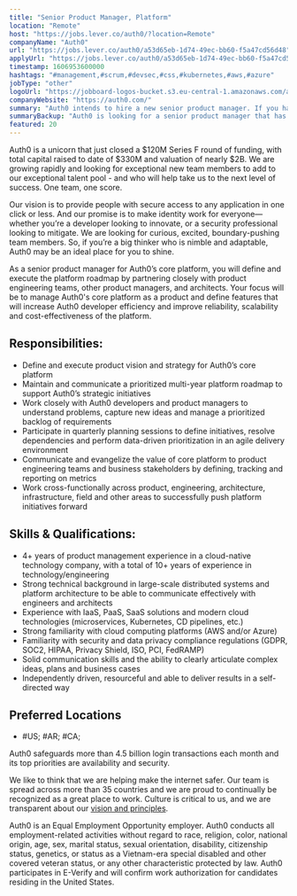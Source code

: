 ```yaml
---
title: "Senior Product Manager, Platform"
location: "Remote"
host: "https://jobs.lever.co/auth0/?location=Remote"
companyName: "Auth0"
url: "https://jobs.lever.co/auth0/a53d65eb-1d74-49ec-bb60-f5a47cd56d48"
applyUrl: "https://jobs.lever.co/auth0/a53d65eb-1d74-49ec-bb60-f5a47cd56d48/apply"
timestamp: 1606953600000
hashtags: "#management,#scrum,#devsec,#css,#kubernetes,#aws,#azure"
jobType: "other"
logoUrl: "https://jobboard-logos-bucket.s3.eu-central-1.amazonaws.com/auth0"
companyWebsite: "https://auth0.com/"
summary: "Auth0 intends to hire a new senior product manager. If you have 4+ years of product management experience in a cloud-native technology company, with a total of 10+ years of experience in technology/engineering, consider applying."
summaryBackup: "Auth0 is looking for a senior product manager that has experience in: #devsec, #css, #kubernetes."
featured: 20
---
```


Auth0 is a unicorn that just closed a $120M Series F round of funding, with total capital raised to date of $330M and valuation of nearly $2B. We are growing rapidly and looking for exceptional new team members to add to our exceptional talent pool - and who will help take us to the next level of success. One team, one score. 

Our vision is to provide people with secure access to any application in one click or less. And our promise is to make identity work for everyone—whether you’re a developer looking to innovate, or a security professional looking to mitigate. We are looking for curious, excited, boundary-pushing team members. So, if you’re a big thinker who is nimble and adaptable, Auth0 may be an ideal place for you to shine.

As a senior product manager for Auth0’s core platform, you will define and execute the platform roadmap by partnering closely with product engineering teams, other product managers, and architects. Your focus will be to manage Auth0's core platform as a product and define features that will increase Auth0 developer efficiency and improve reliability, scalability and cost-effectiveness of the platform.

## Responsibilities:

*   Define and execute product vision and strategy for Auth0’s core platform
*   Maintain and communicate a prioritized multi-year platform roadmap to support Auth0’s strategic initiatives
*   Work closely with Auth0 developers and product managers to understand problems, capture new ideas and manage a prioritized backlog of requirements
*   Participate in quarterly planning sessions to define initiatives, resolve dependencies and perform data-driven prioritization in an agile delivery environment
*   Communicate and evangelize the value of core platform to product engineering teams and business stakeholders by defining, tracking and reporting on metrics
*   Work cross-functionally across product, engineering, architecture, infrastructure, field and other areas to successfully push platform initiatives forward

## Skills & Qualifications:

*   4+ years of product management experience in a cloud-native technology company, with a total of 10+ years of experience in technology/engineering
*   Strong technical background in large-scale distributed systems and platform architecture to be able to communicate effectively with engineers and architects
*   Experience with IaaS, PaaS, SaaS solutions and modern cloud technologies (microservices, Kubernetes, CD pipelines, etc.)
*   Strong familiarity with cloud computing platforms (AWS and/or Azure)
*   Familiarity with security and data privacy compliance regulations (GDPR, SOC2, HIPAA, Privacy Shield, ISO, PCI, FedRAMP)
*   Solid communication skills and the ability to clearly articulate complex ideas, plans and business cases
*   Independently driven, resourceful and able to deliver results in a self-directed way

## Preferred Locations

*   #US; #AR; #CA;

Auth0 safeguards more than 4.5 billion login transactions each month and its top priorities are availability and security.

We like to think that we are helping make the internet safer. Our team is spread across more than 35 countries and we are proud to continually be recognized as a great place to work. Culture is critical to us, and we are transparent about our [vision and principles](https://auth0.com/blog/the-developer-first-identity-platform-auth0-story-and-future). 

Auth0 is an Equal Employment Opportunity employer. Auth0 conducts all employment-related activities without regard to race, religion, color, national origin, age, sex, marital status, sexual orientation, disability, citizenship status, genetics, or status as a Vietnam-era special disabled and other covered veteran status, or any other characteristic protected by law. Auth0 participates in E-Verify and will confirm work authorization for candidates residing in the United States.
